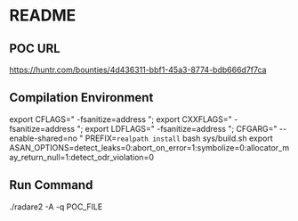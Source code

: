 # README

## POC URL
https://huntr.com/bounties/4d436311-bbf1-45a3-8774-bdb666d7f7ca

## Compilation Environment
export CFLAGS=" -fsanitize=address "; export CXXFLAGS=" -fsanitize=address "; export LDFLAGS=" -fsanitize=address ";
CFGARG=" --enable-shared=no " PREFIX=`realpath install` bash sys/build.sh
export ASAN_OPTIONS=detect_leaks=0:abort_on_error=1:symbolize=0:allocator_may_return_null=1:detect_odr_violation=0


## Run Command
./radare2 -A -q POC_FILE
